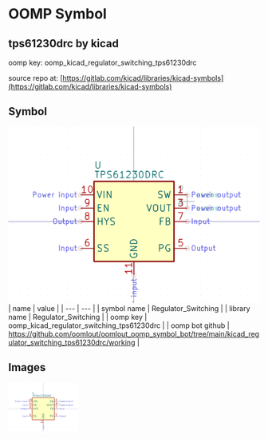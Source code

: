 # OOMP Symbol  
## tps61230drc  by kicad  
  
oomp key: oomp_kicad_regulator_switching_tps61230drc  
  
source repo at: [https://gitlab.com/kicad/libraries/kicad-symbols](https://gitlab.com/kicad/libraries/kicad-symbols)  
## Symbol  
  
[![working.png](working_600.png)](working.png)  
| name | value | 
| --- | --- | 
| symbol name | Regulator_Switching | 
| library name | Regulator_Switching | 
| oomp key | oomp_kicad_regulator_switching_tps61230drc | 
| oomp bot github | https://github.com/oomlout/oomlout_oomp_symbol_bot/tree/main/kicad_regulator_switching_tps61230drc/working | 
## Images  
  
[![working.png](working_140.png)](working.png)  
